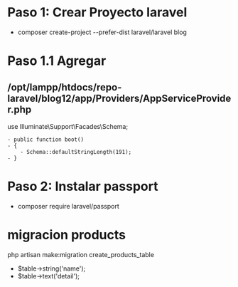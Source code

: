# Paso 1: Crear Proyecto laravel
- composer create-project --prefer-dist laravel/laravel blog

# Paso 1.1 Agregar 
  ## /opt/lampp/htdocs/repo-laravel/blog12/app/Providers/AppServiceProvider.php
  use Illuminate\Support\Facades\Schema;

    - public function boot()
    - {
        - Schema::defaultStringLength(191);
    - }
  
# Paso 2: Instalar passport
- composer require laravel/passport


# migracion products
php artisan make:migration create_products_table



  - $table->string('name');
  - $table->text('detail');
